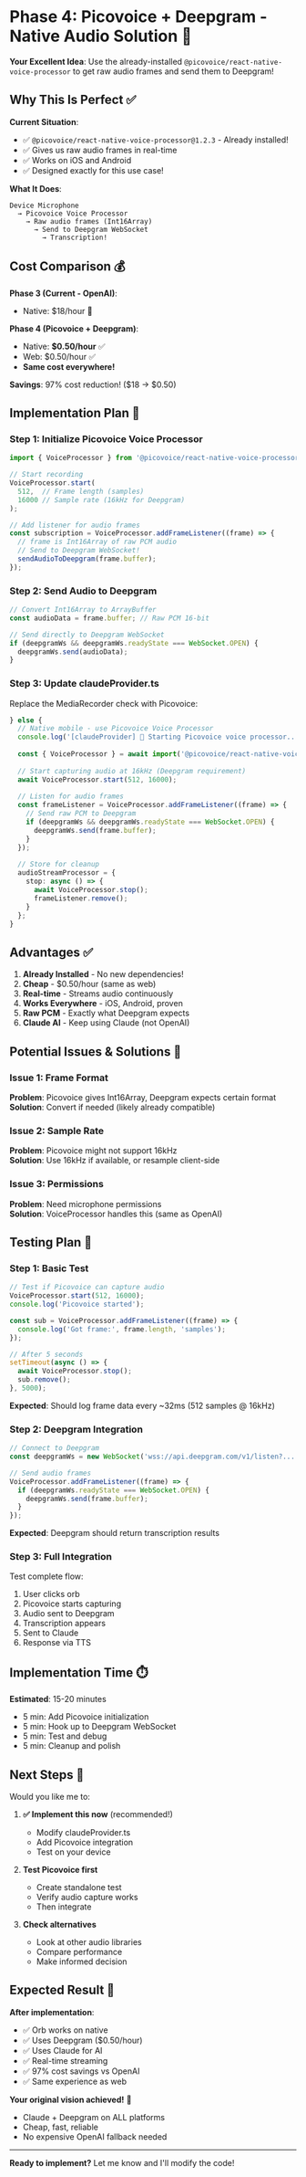# Phase 4: Picovoice + Deepgram - Native Audio Solution 🎯

**Your Excellent Idea**: Use the already-installed `@picovoice/react-native-voice-processor` to get raw audio frames and send them to Deepgram!

## Why This Is Perfect ✅

**Current Situation**:
- ✅ `@picovoice/react-native-voice-processor@1.2.3` - Already installed!
- ✅ Gives us raw audio frames in real-time
- ✅ Works on iOS and Android
- ✅ Designed exactly for this use case!

**What It Does**:
```
Device Microphone 
  → Picovoice Voice Processor 
    → Raw audio frames (Int16Array)
      → Send to Deepgram WebSocket
        → Transcription!
```

## Cost Comparison 💰

**Phase 3 (Current - OpenAI)**:
- Native: $18/hour 💸

**Phase 4 (Picovoice + Deepgram)**:
- Native: **$0.50/hour** ✅
- Web: $0.50/hour ✅
- **Same cost everywhere!**

**Savings**: 97% cost reduction! ($18 → $0.50)

## Implementation Plan 🔧

### Step 1: Initialize Picovoice Voice Processor

```typescript
import { VoiceProcessor } from '@picovoice/react-native-voice-processor';

// Start recording
VoiceProcessor.start(
  512,  // Frame length (samples)
  16000 // Sample rate (16kHz for Deepgram)
);

// Add listener for audio frames
const subscription = VoiceProcessor.addFrameListener((frame) => {
  // frame is Int16Array of raw PCM audio
  // Send to Deepgram WebSocket!
  sendAudioToDeepgram(frame.buffer);
});
```

### Step 2: Send Audio to Deepgram

```typescript
// Convert Int16Array to ArrayBuffer
const audioData = frame.buffer; // Raw PCM 16-bit

// Send directly to Deepgram WebSocket
if (deepgramWs && deepgramWs.readyState === WebSocket.OPEN) {
  deepgramWs.send(audioData);
}
```

### Step 3: Update claudeProvider.ts

Replace the MediaRecorder check with Picovoice:

```typescript
} else {
  // Native mobile - use Picovoice Voice Processor
  console.log('[claudeProvider] 🎤 Starting Picovoice voice processor...');
  
  const { VoiceProcessor } = await import('@picovoice/react-native-voice-processor');
  
  // Start capturing audio at 16kHz (Deepgram requirement)
  await VoiceProcessor.start(512, 16000);
  
  // Listen for audio frames
  const frameListener = VoiceProcessor.addFrameListener((frame) => {
    // Send raw PCM to Deepgram
    if (deepgramWs && deepgramWs.readyState === WebSocket.OPEN) {
      deepgramWs.send(frame.buffer);
    }
  });
  
  // Store for cleanup
  audioStreamProcessor = {
    stop: async () => {
      await VoiceProcessor.stop();
      frameListener.remove();
    }
  };
}
```

## Advantages ✅

1. **Already Installed** - No new dependencies!
2. **Cheap** - $0.50/hour (same as web)
3. **Real-time** - Streams audio continuously
4. **Works Everywhere** - iOS, Android, proven
5. **Raw PCM** - Exactly what Deepgram expects
6. **Claude AI** - Keep using Claude (not OpenAI)

## Potential Issues & Solutions 🔧

### Issue 1: Frame Format
**Problem**: Picovoice gives Int16Array, Deepgram expects certain format  
**Solution**: Convert if needed (likely already compatible)

### Issue 2: Sample Rate
**Problem**: Picovoice might not support 16kHz  
**Solution**: Use 16kHz if available, or resample client-side

### Issue 3: Permissions
**Problem**: Need microphone permissions  
**Solution**: VoiceProcessor handles this (same as OpenAI)

## Testing Plan 🧪

### Step 1: Basic Test
```typescript
// Test if Picovoice can capture audio
VoiceProcessor.start(512, 16000);
console.log('Picovoice started');

const sub = VoiceProcessor.addFrameListener((frame) => {
  console.log('Got frame:', frame.length, 'samples');
});

// After 5 seconds
setTimeout(async () => {
  await VoiceProcessor.stop();
  sub.remove();
}, 5000);
```

**Expected**: Should log frame data every ~32ms (512 samples @ 16kHz)

### Step 2: Deepgram Integration
```typescript
// Connect to Deepgram
const deepgramWs = new WebSocket('wss://api.deepgram.com/v1/listen?...');

// Send audio frames
VoiceProcessor.addFrameListener((frame) => {
  if (deepgramWs.readyState === WebSocket.OPEN) {
    deepgramWs.send(frame.buffer);
  }
});
```

**Expected**: Deepgram should return transcription results

### Step 3: Full Integration
Test complete flow:
1. User clicks orb
2. Picovoice starts capturing
3. Audio sent to Deepgram
4. Transcription appears
5. Sent to Claude
6. Response via TTS

## Implementation Time ⏱️

**Estimated**: 15-20 minutes
- 5 min: Add Picovoice initialization
- 5 min: Hook up to Deepgram WebSocket
- 5 min: Test and debug
- 5 min: Cleanup and polish

## Next Steps 🚀

Would you like me to:
1. **✅ Implement this now** (recommended!)
   - Modify claudeProvider.ts
   - Add Picovoice integration
   - Test on your device

2. **Test Picovoice first**
   - Create standalone test
   - Verify audio capture works
   - Then integrate

3. **Check alternatives**
   - Look at other audio libraries
   - Compare performance
   - Make informed decision

## Expected Result 🎉

**After implementation**:
- ✅ Orb works on native
- ✅ Uses Deepgram ($0.50/hour)
- ✅ Uses Claude for AI
- ✅ Real-time streaming
- ✅ 97% cost savings vs OpenAI
- ✅ Same experience as web

**Your original vision achieved!** 🎯
- Claude + Deepgram on ALL platforms
- Cheap, fast, reliable
- No expensive OpenAI fallback needed

---

**Ready to implement?** Let me know and I'll modify the code!
